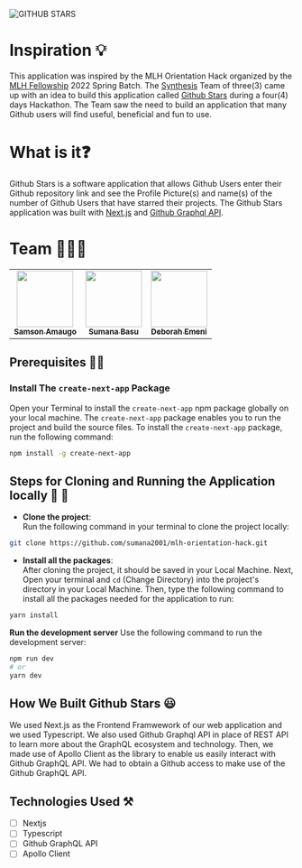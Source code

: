 ![GITHUB STARS](https://i.postimg.cc/2j2q6ZCX/Github-Stars-Image.jpg) 
# Inspiration :bulb:

This application was inspired by the MLH Orientation Hack organized by the [MLH Fellowship](https://fellowship.mlh.io/programs/open-source) 2022 Spring Batch. The [Synthesis](https://www.synthesis.is/) Team of three(3) came up with an idea to build this application called [Github Stars](https://mlh-orientation-hack.vercel.app/) during a four(4) days Hackathon.
The Team saw the need to build an application that many Github users will find useful, beneficial and fun to use. <br>

# What is it:question:
Github Stars is a software application that allows Github Users enter their Github repository link and see the Profile Picture(s) and name(s) of the number of Github Users that have starred their projects. The Github Stars application was built with [Next.js](https://nextjs.org/) and [Github Graphql API](https://docs.github.com/en/graphql).

# Team :people_holding_hands:
<table>
  <tr>
    <td align="center"><a href="https://github.com/sammychinedu2ky"><img src="https://avatars.githubusercontent.com/u/36219292?v=4?s=100" width="100px;" alt=""/><br /><sub><b>Samson Amaugo</b></sub></a><br /></td>
    <td align="center"><a href="https://github.com/sumana2001"><img src="https://avatars.githubusercontent.com/u/63084088?v=4?s=100" width="100px;" alt=""/><br /><sub><b>Sumana Basu</b></sub></a><br /></td>
    <td align="center"><a href="https://github.com/debemenitammy"><img src="https://avatars.githubusercontent.com/u/43294761?v=4?s=100" width="100px;" alt=""/><br /><sub><b>Deborah Emeni</b></sub></a><br /></td>
</table>

## Prerequisites :technologist:

### Install The `create-next-app` Package
Open your Terminal to install the `create-next-app` npm package globally on your local machine. The `create-next-app` package enables you to run the project and build the source files. To install the `create-next-app` package, run the following command:

```bash
npm install -g create-next-app
```
## Steps for Cloning and Running the Application locally :footprints: :footprints:

- **Clone the project**: <br>
Run the following command in your terminal to clone the project locally:
```bash
git clone https://github.com/sumana2001/mlh-orientation-hack.git
```
- **Install all the packages**: <br>
After cloning the project, it should be saved in your Local Machine. Next, Open your terminal and `cd` (Change Directory) into the project's directory in your Local Machine. Then, type the following command to install all the packages needed for the application to run:

```bash
yarn install
```
**Run the development server**
Use the following command to run the development server:
```bash
npm run dev
# or
yarn dev
```
## How We Built Github Stars :smiley:
We used Next.js as the Frontend Framwework of our web application and we used Typescript. We also used Github Graphql API in place of REST API to learn more about the GraphQL ecosystem and technology. Then, we made use of Apollo Client as the library to enable us easily interact with Github GraphQL API. We had to obtain a Github access to make use of the Github GraphQL API. 

## Technologies Used :hammer_and_pick:
- [ ] Nextjs 
- [ ] Typescript
- [ ] Github GraphQL API
- [ ] Apollo Client 

